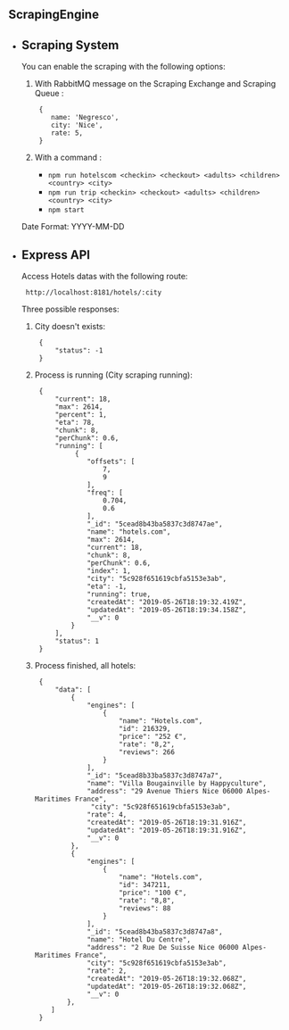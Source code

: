 ## **ScrapingEngine**

 - **Scraping System**
	- 

	You can enable the scraping with the following options:

	 1. With RabbitMQ message on the Scraping Exchange and Scraping Queue :
		 
			 {
				name: 'Negresco',
				city: 'Nice',
				rate: 5,
			 }
	2. With a command :
				
		- `npm run hotelscom <checkin> <checkout> <adults> <children> <country> <city>`
		- `npm run trip <checkin> <checkout> <adults> <children> <country> <city>`
		- `npm start`
		
	Date Format: YYYY-MM-DD

 - **Express API**
	 - 

	
	Access Hotels datas with the following route:
	
		http://localhost:8181/hotels/:city
	
	Three possible responses:
	
	1. City doesn't exists:
	 
			{
				"status": -1
			}
	2. Process is running (City scraping running):
	 
			{
			    "current": 18,
			    "max": 2614,
			    "percent": 1,
			    "eta": 78,
			    "chunk": 8,
			    "perChunk": 0.6,
			    "running": [
					 {
			            "offsets": [
			                7,
			                9
			            ],
			            "freq": [
			                0.704,
			                0.6
			            ],
			            "_id": "5cead8b43ba5837c3d8747ae",
			            "name": "hotels.com",
			            "max": 2614,
			            "current": 18,
			            "chunk": 8,
			            "perChunk": 0.6,
			            "index": 1,
			            "city": "5c928f651619cbfa5153e3ab",
			            "eta": -1,
			            "running": true,
			            "createdAt": "2019-05-26T18:19:32.419Z",
			            "updatedAt": "2019-05-26T18:19:34.158Z",
			            "__v": 0
			        }
			    ],
			    "status": 1
			}
	3. Process finished, all hotels:
		
			{
			    "data": [
			        {
			            "engines": [
			                {
			                    "name": "Hotels.com",
			                    "id": 216329,
			                    "price": "252 €",
			                    "rate": "8,2",
			                    "reviews": 266
			                }
			            ],
			            "_id": "5cead8b33ba5837c3d8747a7",
			            "name": "Villa Bougainville by Happyculture",
			            "address": "29 Avenue Thiers Nice 06000 Alpes-Maritimes France",
					     "city": "5c928f651619cbfa5153e3ab",
			            "rate": 4,
			            "createdAt": "2019-05-26T18:19:31.916Z",
			            "updatedAt": "2019-05-26T18:19:31.916Z",
			            "__v": 0
			        },
			        {
			            "engines": [
			                {
			                    "name": "Hotels.com",
			                    "id": 347211,
			                    "price": "100 €",
			                    "rate": "8,8",
			                    "reviews": 88
			                }
			            ],
			            "_id": "5cead8b43ba5837c3d8747a8",
			            "name": "Hotel Du Centre",
			            "address": "2 Rue De Suisse Nice 06000 Alpes-Maritimes France",
			            "city": "5c928f651619cbfa5153e3ab",
			            "rate": 2,
			            "createdAt": "2019-05-26T18:19:32.068Z",
			            "updatedAt": "2019-05-26T18:19:32.068Z",
				        "__v": 0
			       },
			   ]
			}
